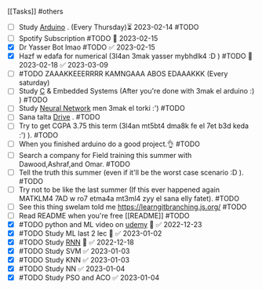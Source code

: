 [[Tasks]]
#others
- [ ] Study [Arduino](https://www.youtube.com/watch?v=BR0t3oPiWfA&list=PLGs0VKk2DiYw-L-RibttcvK-WBZm8WLEP&index=9) . (Every Thursday)⏳ 2023-02-14 #TODO 
- [ ] Spotify Subscription #TODO 📅 2023-02-15
- [x] Dr Yasser Bot lmao #TODO ✅ 2023-02-15
- [x] Hazf w edafa for numerical (3l4an 3mak yasser mybhdlk4 :D ) #TODO 🛫 2023-02-18 ✅ 2023-03-09
- [ ] #TODO ZAAAKKEEERRRR KAMNGAAA ABOS EDAAAKKK (Every saturday)
- [ ] Study [C](https://www.youtube.com/watch?v=87SH2Cn0s9A&t=14s)  & Embedded Systems (After you're done with 3mak el arduino :) ) #TODO 
- [ ] Study [Neural Network](https://drive.google.com/drive/folders/1umoUPLWyuttUTLBiPGULFgNJSEl7BCkb) men 3mak el torki :') #TODO 
- [ ] Sana talta [Drive](https://drive.google.com/drive/folders/1M4RNLSej7F16EHmeFK6iNMOptdFlCxfb) . #TODO 
- [ ] Try to get CGPA 3.75 this term (3l4an mt5bt4 dma8k fe el 7et b3d keda :') ). #TODO
- [ ] When you finished arduino do a good project.👌 #TODO
- [ ] Search a company for Field training this summer with Dawood,Ashraf,and Omar. #TODO 
- [ ] Tell the truth this summer (even if it'll be the worst case scenario :D ). #TODO 
- [ ] Try not to be like the last summer (If this ever happened again MATKLM4 7AD w ro7 etma4a mt3ml4 zyy el sana elly fatet). #TODO 
- [ ]  See this thing swelam told me https://learngitbranching.js.org/ #TODO 
- [ ] Read README when you're free [[README]] #TODO
- [x] #TODO python and ML video on [udemy](https://www.udemy.com/course/machine-learning-concepts-and-application-of-ml-using-python/learn/lecture/23814230?start=75#overview) 🔼 ✅ 2022-12-23
- [x] #TODO Study ML last 2 lec 🔼 ✅ 2023-01-02
- [x] #TODO Study [RNN](https://www.youtube.com/watch?v=AsNTP8Kwu80) 🔼 ✅ 2022-12-18
- [x] #TODO Study SVM ✅ 2023-01-03
- [x] #TODO Study KNN ✅ 2023-01-03
- [x] #TODO Study NN ✅ 2023-01-04
- [x] #TODO Study PSO and ACO ✅ 2023-01-04